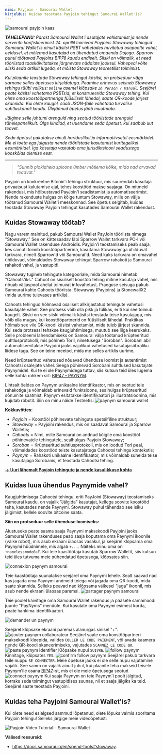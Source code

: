 ```yaml
---
nimi: Payjoin - Samourai Wallet
kirjeldus: Kuidas teostada Payjoin tehingut Samourai Wallet'is?
---
```

![samourai payjoin kaas](assets/cover.webp)

***TÄHELEPANU:** Pärast Samourai Wallet'i asutajate vahistamist ja nende serverite konfiskeerimist 24. aprillil toimivad Payjoins Stowaway tehingud Samourai Wallet'is ainult käsitsi PSBT vahetades huvitatud osapoolte vahel, eeldusel, et mõlemad kasutajad on ühendatud omaenda Dojoga. Sparrow puhul töötavad Payjoins BIP78 kaudu endiselt. Siiski on võimalik, et need tööriistad taaskäivitatakse järgnevate nädalate jooksul. Vahepeal võite siiski seda artiklit lugeda, et mõista Stowaway teoreetilist toimimist.*

_Kui plaanite teostada Stowaway tehingut käsitsi, on protseduur väga sarnane selles õpetuses kirjeldatuga. Peamine erinevus seisneb Stowaway tehingu tüübi valikus: `Online` asemel klõpsake `In Person / Manual`. Seejärel peate käsitsi vahetama PSBTsid, et konstrueerida Stowaway tehing. Kui olete oma koostööpartneriga füüsiliselt lähedal, saate QR-koode järjest skannida. Kui olete kaugel, saab JSON-faile vahetada turvalise suhtluskanali kaudu. Ülejäänud õpetus jääb muutmata._

_Jälgime selle juhtumi arenguid ning seotud tööriistade arenguid tähelepanelikult. Olge kindlad, et uuendame seda õpetust, kui saabub uut teavet._

_Seda õpetust pakutakse ainult hariduslikel ja informatiivsetel eesmärkidel. Me ei toeta ega julgusta nende tööriistade kasutamist kuritegelikel eesmärkidel. Iga kasutaja vastutab oma jurisdiktsiooni seadustega kooskõlas olemise eest._

---

> *"Sunnib plokiahela spioone ümber mõtlema kõike, mida nad arvavad teadvat."*

Payjoin on konkreetne Bitcoin'i tehingu struktuur, mis suurendab kasutaja privaatsust kulutamise ajal, tehes koostööd makse saajaga. On mitmeid rakendusi, mis hõlbustavad PayJoin'i seadistamist ja automatiseerimist. Nende rakenduste hulgas on kõige tuntum Stowaway, mille on välja töötanud Samourai Wallet'i meeskonnad. See õpetus selgitab, kuidas teostada Stowaway Payjoin tehingut kasutades Samourai Wallet rakendust.

## Kuidas Stowaway töötab?

Nagu varem mainitud, pakub Samourai Wallet PayJoin tööriista nimega "Stowaway." See on kättesaadav läbi Sparrow Wallet tarkvara PC-l või Samourai Wallet rakenduse Androidis. Payjoin'i teostamiseks peab saaja, kes samuti toimib koostööpartnerina, kasutama Stowaway'ga ühilduvat tarkvara, nimelt Sparrow'd või Samourai'd. Need kaks tarkvara on omavahel ühilduvad, võimaldades Stowaway tehingut Sparrow rahakoti ja Samourai rahakoti vahel, ja vastupidi.

Stowaway tugineb tehingute kategooriale, mida Samourai nimetab "Cahoots'iks." Cahoot on sisuliselt koostöö tehing mitme kasutaja vahel, mis nõuab väljaspool ahelat toimuvat infovahetust. Praeguse seisuga pakub Samourai kahte Cahoots tööriista: Stowaway (Payjoins) ja StonewallX2 (mida uurime tulevases artiklis).

Cahoots tehingud hõlmavad osaliselt allkirjastatud tehingute vahetusi kasutajate vahel. See protsess võib olla pikk ja tülikas, eriti kui see toimub kaugelt. Siiski on see siiski võimalik käsitsi teostada teise kasutajaga, mis võib olla mugav, kui koostööpartnerid on füüsiliselt lähedal. Praktikas hõlmab see viie QR-koodi käsitsi vahetamist, mida tuleb järjest skannida.
Kui seda protsessi tehakse kaugjuhtimisega, muutub see liiga keerukaks. Selle probleemi lahendamiseks on Samourai välja töötanud krüpteeritud suhtlusprotokolli, mis põhineb Toril, nimetusega "Soroban". Sorobani abil automatiseeritakse Payjoini jaoks vajalikud vahetused kasutajasõbraliku liidese taga. See on teine meetod, mida me selles artiklis uurime.

Need krüpteeritud vahetused nõuavad ühenduse loomist ja autentimist Cahootsi osalejate vahel. Seega põhinevad Sorobani suhtlused kasutajate Paynymidel. Kui te ei ole Paynymidega tuttav, siis kutsun teid üles lugema selle kohta rohkem siit: [BIP47 - PAYNYM](https://planb.network/tutorials/privacy/paynym-bip47).

Lihtsalt öeldes on Paynym unikaalne identifikaator, mis on seotud teie rahakotiga ja võimaldab erinevaid funktsioone, sealhulgas krüpteeritud sõnumite saatmist. Paynym esitatakse identifikaatori ja illustratsioonina, mis kujutab robotit. Siin on minu näide Testnetis: ![paynym samourai wallet](assets/en/1.webp)

**Kokkuvõttes:**
- _Payjoin_ = Koostööl põhinevate tehingute spetsiifiline struktuur;
- _Stowaway_ = Payjoini rakendus, mis on saadaval Samourai ja Sparrow Walletis;
- _Cahoots_ = Nimi, mille Samourai on andnud kõigile oma koostööl põhinevatele tehingutele, sealhulgas Payjoin Stowaway;
- _Soroban_ = Krüpteeritud suhtlusprotokoll, mis on loodud Tori peal, võimaldades koostööd teiste kasutajatega Cahootsi tehingu kontekstis;
- _Paynym_ = Rahakoti unikaalne identifikaator, mis võimaldab suhelda teise kasutajaga Sorobanis, et teostada Cahootsi tehing.

[**-> Uuri lähemalt Payjoin tehingute ja nende kasulikkuse kohta**](https://planb.network/tutorials/privacy/payjoin)

## Kuidas luua ühendus Paynymide vahel?

Kaugjuhtimisega Cahootsi tehingu, eriti PayJoini (Stowaway) teostamiseks Samourai kaudu, on vajalik "Jälgida" kasutajat, kellega soovite koostööd teha, kasutades nende Paynymi. Stowaway puhul tähendab see isiku jälgimist, kellele soovite bitcoine saata.

**Siin on protseduur selle ühenduse loomiseks:**

Alustuseks peate saama saaja Paynymi maksekoodi Payjoini jaoks. Samourai Wallet rakenduses peab saaja koputama oma Paynymi ikoonile (väike robot), mis asub ekraani ülaosas vasakul, ja seejärel klõpsama oma Paynymi hüüdnimele, mis algab `+...`. Näiteks minu oma on `+namelessmode0aF`. Kui teie kaastöötaja kasutab Sparrow Walletit, siis kutsun teid üles tutvuma meie pühendatud õpetusega, klõpsates siin.

![connexion paynym samourai](assets/notext/2.webp)

Teie kaastöötaja suunatakse seejärel oma Paynymi lehele. Sealt saavad nad kas jagada oma Paynymi andmeid teiega või jagada oma QR-koodi, mida saate skannida. Selleks peavad nad klõpsama väikesel "jaga" ikoonil, mis asub nende ekraani ülaosas paremal.
![partager paynym samourai](assets/en/1.webp)

Teie poolel käivitage oma Samourai Wallet rakendus ja pääsete samamoodi juurde "PayNyms" menüüle. Kui kasutate oma Paynymi esimest korda, peate hankima identifikaatori.

![demander un paynym](assets/notext/3.webp)

Seejärel klõpsake ekraani paremas alanurgas sinisel "+".
![ajouter paynym collaborateur](assets/notext/4.webp)
Seejärel saate oma koostööpartneri maksekoodi kleepida, valides `COLLER LE CODE PAIEMENT`, või avada kaamera nende QR-koodi skaneerimiseks, vajutades `SCANNEZ LE CODE QR`. ![paste paynym identifier](assets/notext/5.webp)
Klõpsake nupul `SUIVRE`.
![follow paynym](assets/notext/6.webp)
Kinnitage, klõpsates `YES`.
![confirm follow paynym](assets/notext/7.webp)
Seejärel pakub tarkvara teile nuppu `SE CONNECTER`. Meie õpetuse jaoks ei ole selle nupu vajutamine vajalik. See samm on vajalik ainult juhul, kui plaanite teha makseid teisele Paynym'ile osana [BIP47](https://planb.network/tutorials/privacy/paynym-bip47)-st, mis ei ole meie õpetusega seotud.
![connect paynym](assets/notext/8.webp)
Kui saaja Paynym on teie Paynym'i poolt jälgitud, korrake seda toimingut vastupidises suunas, nii et saaja jälgiks ka teid. Seejärel saate teostada Payjoini.

## Kuidas teha Payjoini Samourai Wallet'is?

Kui olete need esialgsed sammud lõpetanud, olete lõpuks valmis sooritama Payjoin tehingu! Selleks järgige meie videoõpetust:

![Payjoin Video Tutorial - Samourai Wallet](https://youtu.be/FXW6XZim0ww?si=EXalYwK1t9DT48aE)

**Välised ressursid:**
- https://docs.samourai.io/en/spend-tools#stowaway.